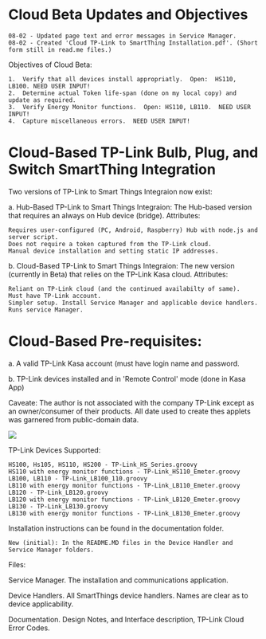 # Cloud Beta Updates and Objectives
    08-02 - Updated page text and error messages in Service Manager.
    08-02 - Created 'Cloud TP-Link to SmartThing Installation.pdf'. (Short form still in read.me files.)

Objectives of Cloud Beta:

    1.  Verify that all devices install appropriatly.  Open:  HS110, LB100. NEED USER INPUT!
    2.  Determine actual Token life-span (done on my local copy) and update as required.
    3.  Verify Energy Monitor functions.  Open: HS110, LB110.  NEED USER INPUT!
    4.  Capture miscellaneous errors.  NEED USER INPUT!

# Cloud-Based TP-Link Bulb, Plug, and Switch SmartThing Integration

Two versions of TP-Link to Smart Things Integraion now exist:

a. Hub-Based TP-Link to Smart Things Integraion: The Hub-based version that requires an always on Hub device (bridge). Attributes:

    Requires user-configured (PC, Android, Raspberry) Hub with node.js and server script.
    Does not require a token captured from the TP-Link cloud.
    Manual device installation and setting static IP addresses.

b. Cloud-Based TP-Link to Smart Things Integraion: The new version (currently in Beta) that relies on the TP-Link Kasa cloud. Attributes:

    Reliant on TP-Link cloud (and the continued availabilty of same).
    Must have TP-Link account.
    Simpler setup. Install Service Manager and applicable device handlers. Runs service Manager.

# Cloud-Based Pre-requisites:

a.  A valid TP-Link Kasa account (must have login name and password.

b.  TP-Link devices installed and in 'Remote Control' mode (done in Kasa App)

Caveate:  The author is not associated with the company TP-Link except as an owner/consumer of their products.  All date used to create thes applets was garnered from public-domain data.

<img src="https://github.com/DaveGut/Cloud-Based_TP-Link-to-SmartThings-Integration/blob/master/FamilyPic.png" align="center"/>

TP-Link Devices Supported:

    HS100, Hs105, HS110, HS200 - TP-Link_HS_Series.groovy
    HS110 with energy monitor functions - TP-Link_HS110_Emeter.groovy
    LB100, LB110 - TP-Link_LB100_110.groovy
    LB110 with energy monitor functions - TP-Link_LB110_Emeter.groovy
    LB120 - TP-Link_LB120.groovy
    LB120 with energy monitor functions - TP-Link_LB120_Emeter.groovy
    LB130 - TP-Link_LB130.groovy
    LB130 with energy monitor functions - TP-Link_LB130_Emeter.groovy

Installation instructions can be found in the documentation folder.

    New (initial): In the README.MD files in the Device Handler and Service Manager folders.

Files:

Service Manager.  The installation and communications application.

Device Handlers. All SmartThings device handlers. Names are clear as to device applicability.


Documentation. Design Notes, and Interface description, TP-Link Cloud Error Codes.
